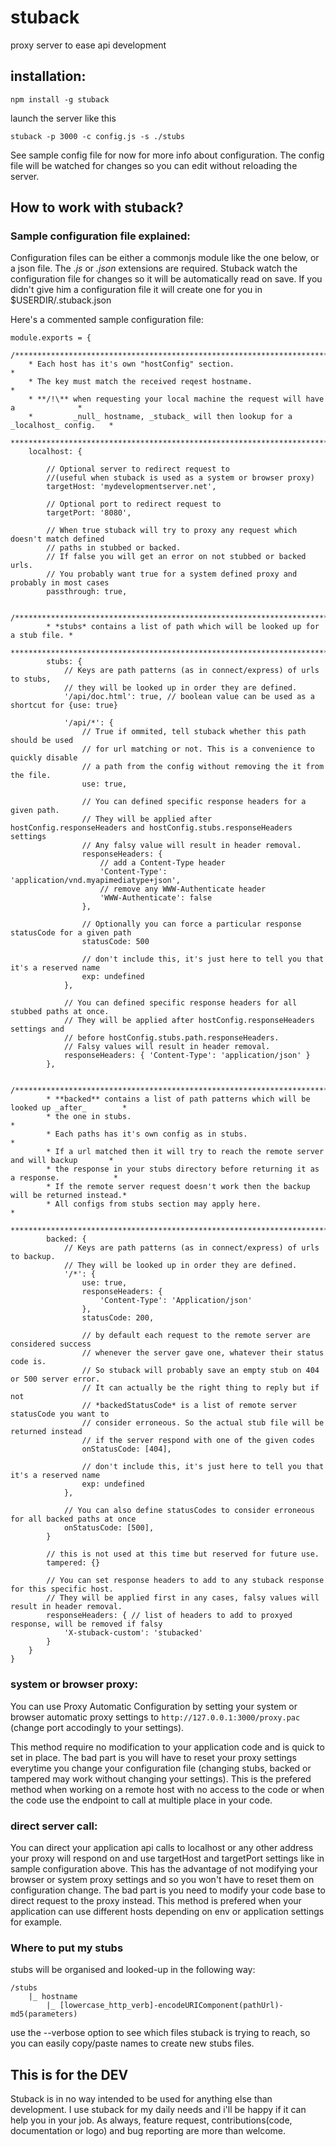 # stuback
proxy server to ease api development

## installation:
```
npm install -g stuback
```

launch the server like this
```
stuback -p 3000 -c config.js -s ./stubs
```

See sample config file for now for more info about configuration.
The config file will be watched for changes so you can edit without reloading the server.

## How to work with stuback?

### Sample configuration file explained:
Configuration files can be either a commonjs module like the one below, or a json file. The _.js_ or _.json_ extensions are required.
Stuback watch the configuration file for changes so it will be automatically read on save. If you didn't give him a configuration file it will create one for you in $USERDIR/.stuback.json

Here's a commented sample configuration file:
```javascrip
module.exports = {
	/**********************************************************************************
	* Each host has it's own "hostConfig" section.                                    *
	* The key must match the received reqest hostname.                                *
	* **/!\** when requesting your local machine the request will have a              *
	*         _null_ hostname, _stuback_ will then lookup for a _localhost_ config.   *
	**********************************************************************************/
	localhost: {

		// Optional server to redirect request to
		//(useful when stuback is used as a system or browser proxy)
		targetHost: 'mydevelopmentserver.net',

		// Optional port to redirect request to
		targetPort: '8080',

		// When true stuback will try to proxy any request which doesn't match defined
		// paths in stubbed or backed.
		// If false you will get an error on not stubbed or backed urls.
		// You probably want true for a system defined proxy and probably in most cases
		passthrough: true,

		/***************************************************************************
		* *stubs* contains a list of path which will be looked up for a stub file. *
		***************************************************************************/
		stubs: {
			// Keys are path patterns (as in connect/express) of urls to stubs,
			// they will be looked up in order they are defined.
			'/api/doc.html': true, // boolean value can be used as a shortcut for {use: true}

			'/api/*': {
				// True if ommited, tell stuback whether this path should be used
				// for url matching or not. This is a convenience to quickly disable
				// a path from the config without removing the it from the file.
				use: true,

				// You can defined specific response headers for a given path.
				// They will be applied after hostConfig.responseHeaders and hostConfig.stubs.responseHeaders settings
				// Any falsy value will result in header removal.
				responseHeaders: {
					// add a Content-Type header
					'Content-Type': 'application/vnd.myapimediatype+json',
					// remove any WWW-Authenticate header
					'WWW-Authenticate': false
				},

				// Optionally you can force a particular response statusCode for a given path
				statusCode: 500

				// don't include this, it's just here to tell you that it's a reserved name
				exp: undefined
			},

			// You can defined specific response headers for all stubbed paths at once.
			// They will be applied after hostConfig.responseHeaders settings and
			// before hostConfig.stubs.path.responseHeaders.
			// Falsy values will result in header removal.
			responseHeaders: { 'Content-Type': 'application/json' }
		},

		/*************************************************************************************
		* **backed** contains a list of path patterns which will be looked up _after_        *
		* the one in stubs.                                                                  *
		* Each paths has it's own config as in stubs.                                        *
		* If a url matched then it will try to reach the remote server and will backup       *
		* the response in your stubs directory before returning it as a response.            *
		* If the remote server request doesn't work then the backup will be returned instead.*
		* All configs from stubs section may apply here.                                     *
		*************************************************************************************/
		backed: {
			// Keys are path patterns (as in connect/express) of urls to backup.
			// They will be looked up in order they are defined.
			'/*': {
				use: true,
				responseHeaders: {
					'Content-Type': 'Application/json'
				},
				statusCode: 200,

				// by default each request to the remote server are considered success
				// whenever the server gave one, whatever their status code is.
				// So stuback will probably save an empty stub on 404 or 500 server error.
				// It can actually be the right thing to reply but if not
				// *backedStatusCode* is a list of remote server statusCode you want to
				// consider erroneous. So the actual stub file will be returned instead
				// if the server respond with one of the given codes
				onStatusCode: [404],

				// don't include this, it's just here to tell you that it's a reserved name
				exp: undefined
			},

			// You can also define statusCodes to consider erroneous for all backed paths at once
			onStatusCode: [500],
		}

		// this is not used at this time but reserved for future use.
		tampered: {}

		// You can set response headers to add to any stuback response for this specific host.
		// They will be applied first in any cases, falsy values will result in header removal.
		responseHeaders: { // list of headers to add to proxyed response, will be removed if falsy
			'X-stuback-custom': 'stubacked'
		}
	}
}
```


### system or browser proxy:
You can use Proxy Automatic Configuration by setting your system or browser automatic proxy settings to ```http://127.0.0.1:3000/proxy.pac``` (change port accodingly to your settings).

This method require no modification to your application code and is quick to set in place.
The bad part is you will have to reset your proxy settings everytime you change your configuration file (changing stubs, backed or tampered may work without changing your settings).
This is the prefered method when working on a remote host with no access to the code or when the code use the endpoint to call at multiple place in your code.


### direct server call:
You can direct your application api calls to localhost or any other address your proxy will respond on and use targetHost and targetPort settings like in sample configuration above.
This has the advantage of not modifying your browser or system proxy settings and so you won't have to reset them on configuration change.
The bad part is you need to modify your code base to direct request to the proxy instead.
This method is prefered when your application can use different hosts depending on env or application settings for example.


### Where to put my stubs
stubs will be organised and looked-up in the following way:
```
/stubs
	|_ hostname
	 	|_ [lowercase_http_verb]-encodeURIComponent(pathUrl)-md5(parameters)
```
use the --verbose option to see which files stuback is trying to reach, so you can easily copy/paste names to create new stubs files.


## This is for the DEV
Stuback is in no way intended to be used for anything else than development.
I use stuback for my daily needs and i'll be happy if it can help you in your job. As always, feature request, contributions(code, documentation or logo) and bug reporting are more than welcome.
